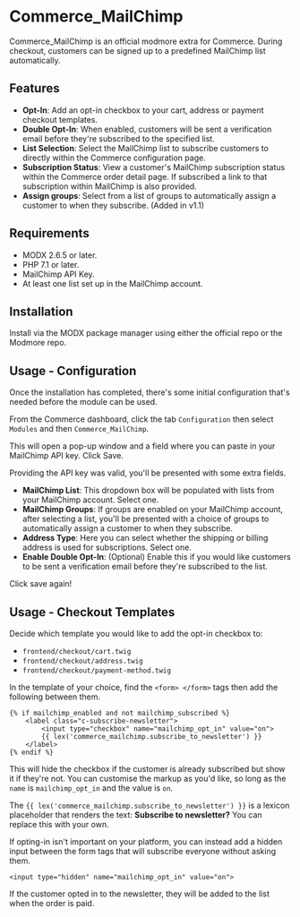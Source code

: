 # Commerce_MailChimp

Commerce_MailChimp is an official modmore extra for Commerce. During checkout, customers can be signed up to a predefined MailChimp list automatically.

Features
-

- **Opt-In**: Add an opt-in checkbox to your cart, address or payment checkout templates.
- **Double Opt-In**: When enabled, customers will be sent a verification email before they're subscribed to the specified list.
- **List Selection**: Select the MailChimp list to subscribe customers to directly within the Commerce configuration page.
- **Subscription Status**: View a customer's MailChimp subscription status within the Commerce order detail page. If subscribed a link to that subscription within MailChimp is also provided.
- **Assign groups**: Select from a list of groups to automatically assign a customer to when they subscribe. (Added in v1.1)

Requirements
-

- MODX 2.6.5 or later.
- PHP 7.1 or later.
- MailChimp API Key.
- At least one list set up in the MailChimp account.

Installation
-

Install via the MODX package manager using either the official repo or the Modmore repo.

Usage - Configuration
-

Once the installation has completed, there's some initial configuration that's needed before the module can be used.

From the Commerce dashboard, click the tab `Configuration` then select `Modules` and then `Commerce_MailChimp`.

This will open a pop-up window and a field where you can paste in your MailChimp API key. Click Save.

Providing the API key was valid, you'll be presented with some extra fields.
- **MailChimp List**: This dropdown box will be populated with lists from your MailChimp account. Select one.
- **MailChimp Groups**: If groups are enabled on your MailChimp account, after selecting a list, you'll be presented with a choice of groups to automatically assign a customer to when they subscribe.
- **Address Type**: Here you can select whether the shipping or billing address is used for subscriptions. Select one.
- **Enable Double Opt-In**: (Optional) Enable this if you would like customers to be sent a verification email before they're subscribed to the list.

Click save again!

Usage - Checkout Templates
-

Decide which template you would like to add the opt-in checkbox to:

- `frontend/checkout/cart.twig`
- `frontend/checkout/address.twig`
- `frontend/checkout/payment-method.twig`

In the template of your choice, find the `<form> </form>` tags then add the following between them.

```
{% if mailchimp_enabled and not mailchimp_subscribed %}
    <label class="c-subscribe-newsletter">
        <input type="checkbox" name="mailchimp_opt_in" value="on">
        {{ lex('commerce_mailchimp.subscribe_to_newsletter') }}
    </label>
{% endif %}
```

This will hide the checkbox if the customer is already subscribed but show it if they're not. You can customise the markup as you'd like, so long as the `name` is `mailchimp_opt_in` and the value is `on`. 

The `{{ lex('commerce_mailchimp.subscribe_to_newsletter') }}` is a lexicon placeholder that renders the text: __Subscribe to newsletter?__
You can replace this with your own.

If opting-in isn't important on your platform, you can instead add a hidden input between the form tags that will subscribe everyone without asking them.
```
<input type="hidden" name="mailchimp_opt_in" value="on">
```

If the customer opted in to the newsletter, they will be added to the list when the order is paid. 
